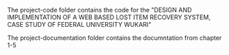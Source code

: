 The project-code folder contains the code for the "DESIGN AND IMPLEMENTATION OF A WEB BASED LOST ITEM RECOVERY SYSTEM, CASE STUDY OF FEDERAL UNIVERSITY WUKARI"

The project-documentation folder contains the documntation from chapter 1-5
